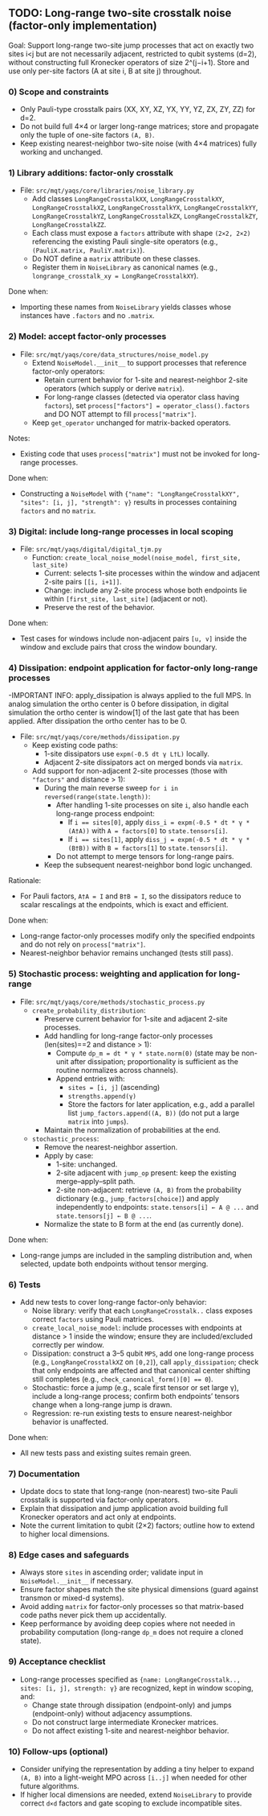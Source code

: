 ## TODO: Long-range two-site crosstalk noise (factor-only implementation)

Goal: Support long-range two-site jump processes that act on exactly two sites i<j but are not necessarily adjacent, restricted to qubit systems (d=2), without constructing full Kronecker operators of size 2^(j−i+1). Store and use only per-site factors (A at site i, B at site j) throughout.

### 0) Scope and constraints
- Only Pauli-type crosstalk pairs (XX, XY, XZ, YX, YY, YZ, ZX, ZY, ZZ) for d=2.
- Do not build full 4×4 or larger long-range matrices; store and propagate only the tuple of one-site factors `(A, B)`.
- Keep existing nearest-neighbor two-site noise (with 4×4 matrices) fully working and unchanged.

### 1) Library additions: factor-only crosstalk
- File: `src/mqt/yaqs/core/libraries/noise_library.py`
  - Add classes `LongRangeCrosstalkXX`, `LongRangeCrosstalkXY`, `LongRangeCrosstalkXZ`, `LongRangeCrosstalkYX`, `LongRangeCrosstalkYY`, `LongRangeCrosstalkYZ`, `LongRangeCrosstalkZX`, `LongRangeCrosstalkZY`, `LongRangeCrosstalkZZ`.
  - Each class must expose a `factors` attribute with shape `(2×2, 2×2)` referencing the existing Pauli single-site operators (e.g., `(PauliX.matrix, PauliY.matrix)`).
  - Do NOT define a `matrix` attribute on these classes.
  - Register them in `NoiseLibrary` as canonical names (e.g., `longrange_crosstalk_xy = LongRangeCrosstalkXY`).

Done when:
- Importing these names from `NoiseLibrary` yields classes whose instances have `.factors` and no `.matrix`.

### 2) Model: accept factor-only processes
- File: `src/mqt/yaqs/core/data_structures/noise_model.py`
  - Extend `NoiseModel.__init__` to support processes that reference factor-only operators:
    - Retain current behavior for 1-site and nearest-neighbor 2-site operators (which supply or derive `matrix`).
    - For long-range classes (detected via operator class having `factors`), set `process["factors"] = operator_class().factors` and DO NOT attempt to fill `process["matrix"]`.
  - Keep `get_operator` unchanged for matrix-backed operators.

Notes:
- Existing code that uses `process["matrix"]` must not be invoked for long-range processes.

Done when:
- Constructing a `NoiseModel` with `{"name": "LongRangeCrosstalkXY", "sites": [i, j], "strength": γ}` results in processes containing `factors` and no `matrix`.

### 3) Digital: include long-range processes in local scoping
- File: `src/mqt/yaqs/digital/digital_tjm.py`
  - Function: `create_local_noise_model(noise_model, first_site, last_site)`
    - Current: selects 1-site processes within the window and adjacent 2-site pairs `[[i, i+1]]`.
    - Change: include any 2-site process whose both endpoints lie within `[first_site, last_site]` (adjacent or not).
    - Preserve the rest of the behavior.

Done when:
- Test cases for windows include non-adjacent pairs `[u, v]` inside the window and exclude pairs that cross the window boundary.

### 4) Dissipation: endpoint application for factor-only long-range processes
-IMPORTANT INFO: apply_dissipation is always applied to the full MPS. In analog simulation the ortho center is 0 before dissipation, in digital simulation the ortho center is window[1] of the last gate that has been applied. After dissipation the ortho center has to be 0.
- File: `src/mqt/yaqs/core/methods/dissipation.py`
  - Keep existing code paths:
    - 1-site dissipators use `expm(-0.5 dt γ L†L)` locally.
    - Adjacent 2-site dissipators act on merged bonds via `matrix`.
  - Add support for non-adjacent 2-site processes (those with `"factors"` and distance > 1):
    - During the main reverse sweep `for i in reversed(range(state.length))`:
      - After handling 1-site processes on site `i`, also handle each long-range process endpoint:
        - If `i == sites[0]`, apply `diss_i = expm(-0.5 * dt * γ * (A†A))` with `A = factors[0]` to `state.tensors[i]`.
        - If `i == sites[1]`, apply `diss_j = expm(-0.5 * dt * γ * (B†B))` with `B = factors[1]` to `state.tensors[i]`.
      - Do not attempt to merge tensors for long-range pairs.
    - Keep the subsequent nearest-neighbor bond logic unchanged.

Rationale:
- For Pauli factors, `A†A = I` and `B†B = I`, so the dissipators reduce to scalar rescalings at the endpoints, which is exact and efficient.

Done when:
- Long-range factor-only processes modify only the specified endpoints and do not rely on `process["matrix"]`.
- Nearest-neighbor behavior remains unchanged (tests still pass).

### 5) Stochastic process: weighting and application for long-range
- File: `src/mqt/yaqs/core/methods/stochastic_process.py`
  - `create_probability_distribution`:
    - Preserve current behavior for 1-site and adjacent 2-site processes.
    - Add handling for long-range factor-only processes (len(sites)==2 and distance > 1):
      - Compute `dp_m = dt * γ * state.norm(0)` (state may be non-unit after dissipation; proportionality is sufficient as the routine normalizes across channels).
      - Append entries with:
        - `sites = [i, j]` (ascending)
        - `strengths.append(γ)`
        - Store the factors for later application, e.g., add a parallel list `jump_factors.append((A, B))` (do not put a large `matrix` into `jumps`).
    - Maintain the normalization of probabilities at the end.
  - `stochastic_process`:
    - Remove the nearest-neighbor assertion.
    - Apply by case:
      - 1-site: unchanged.
      - 2-site adjacent with `jump_op` present: keep the existing merge–apply–split path.
      - 2-site non-adjacent: retrieve `(A, B)` from the probability dictionary (e.g., `jump_factors[choice]`) and apply independently to endpoints: `state.tensors[i] ← A @ ...` and `state.tensors[j] ← B @ ...`.
    - Normalize the state to B form at the end (as currently done).

Done when:
- Long-range jumps are included in the sampling distribution and, when selected, update both endpoints without tensor merging.

### 6) Tests
- Add new tests to cover long-range factor-only behavior:
  - Noise library: verify that each `LongRangeCrosstalk..` class exposes correct `factors` using Pauli matrices.
  - `create_local_noise_model`: include processes with endpoints at distance > 1 inside the window; ensure they are included/excluded correctly per window.
  - Dissipation: construct a 3–5 qubit `MPS`, add one long-range process (e.g., `LongRangeCrosstalkXZ` on `[0,2]`), call `apply_dissipation`; check that only endpoints are affected and that canonical center shifting still completes (e.g., `check_canonical_form()[0] == 0`).
  - Stochastic: force a jump (e.g., scale first tensor or set large γ), include a long-range process; confirm both endpoints’ tensors change when a long-range jump is drawn.
  - Regression: re-run existing tests to ensure nearest-neighbor behavior is unaffected.

Done when:
- All new tests pass and existing suites remain green.

### 7) Documentation
- Update docs to state that long-range (non-nearest) two-site Pauli crosstalk is supported via factor-only operators.
- Explain that dissipation and jump application avoid building full Kronecker operators and act only at endpoints.
- Note the current limitation to qubit (2×2) factors; outline how to extend to higher local dimensions.

### 8) Edge cases and safeguards
- Always store `sites` in ascending order; validate input in `NoiseModel.__init__` if necessary.
- Ensure factor shapes match the site physical dimensions (guard against transmon or mixed-d systems).
- Avoid adding `matrix` for factor-only processes so that matrix-based code paths never pick them up accidentally.
- Keep performance by avoiding deep copies where not needed in probability computation (long-range `dp_m` does not require a cloned state).

### 9) Acceptance checklist
- Long-range processes specified as `{name: LongRangeCrosstalk.., sites: [i, j], strength: γ}` are recognized, kept in window scoping, and:
  - Change state through dissipation (endpoint-only) and jumps (endpoint-only) without adjacency assumptions.
  - Do not construct large intermediate Kronecker matrices.
  - Do not affect existing 1-site and nearest-neighbor behavior.

### 10) Follow-ups (optional)
- Consider unifying the representation by adding a tiny helper to expand `(A, B)` into a light-weight MPO across `[i..j]` when needed for other future algorithms.
- If higher local dimensions are needed, extend `NoiseLibrary` to provide correct `d×d` factors and gate scoping to exclude incompatible sites.


